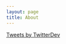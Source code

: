 ```yaml
---
layout: page
title: About
---
```


<p class="message">
  <a class="twitter-timeline" data-theme="dark" href="https://twitter.com/TwitterDev">Tweets by TwitterDev</a> <script async src="//platform.twitter.com/widgets.js" charset="utf-8"></script>
</p>

